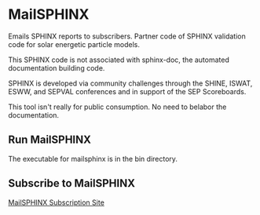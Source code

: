 # MailSPHINX
Emails SPHINX reports to subscribers. Partner code of SPHINX validation code for solar energetic particle models.

This SPHINX code is not associated with sphinx-doc, the automated documentation building code.

SPHINX is developed via community challenges through the SHINE, ISWAT, ESWW, and SEPVAL conferences and in support of the SEP Scoreboards.

This tool isn't really for public consumption. No need to belabor the documentation.


## Run MailSPHINX
The executable for mailsphinx is in the bin directory.

## Subscribe to MailSPHINX
[MailSPHINX Subscription Site](https://lukestegeman.github.io/mailsphinx/)

